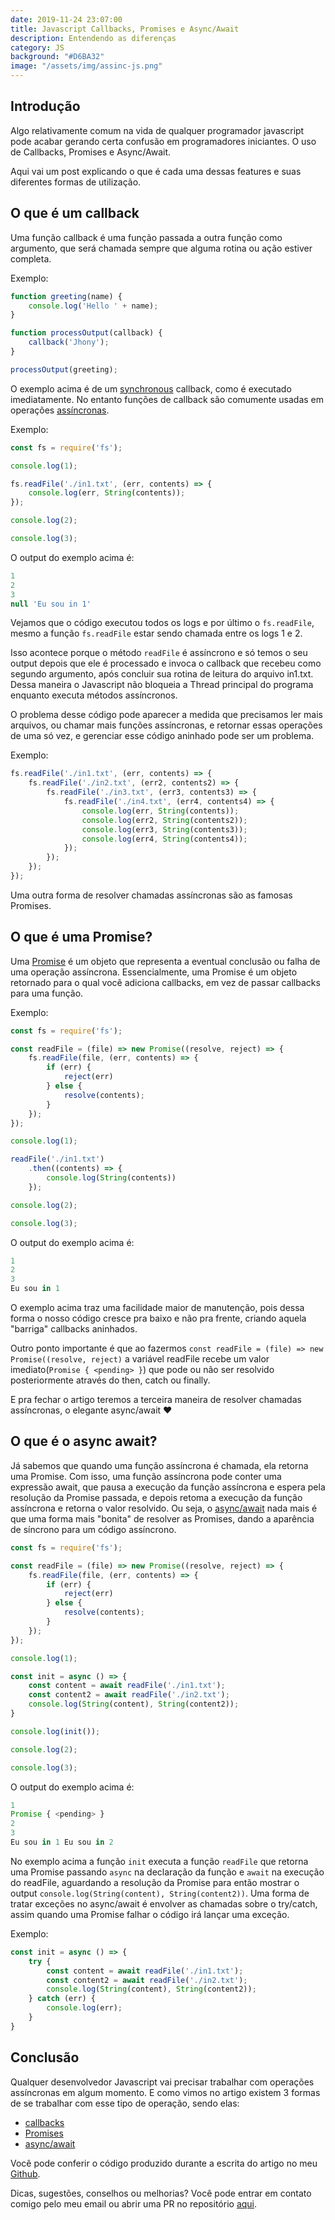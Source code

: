 ```yaml
---
date: 2019-11-24 23:07:00
title: Javascript Callbacks, Promises e Async/Await
description: Entendendo as diferenças
category: JS
background: "#D6BA32"
image: "/assets/img/assinc-js.png"
---
```


## Introdução

Algo relativamente comum na vida de qualquer programador javascript pode acabar gerando certa confusão em programadores iniciantes. O uso de Callbacks, Promises e Async/Await.

Aqui vai um post explicando o que é cada uma dessas features e suas diferentes formas de utilização.

## O que é um callback

Uma função callback é uma função passada a outra função como argumento, que será chamada sempre que alguma rotina ou ação estiver completa.

Exemplo:

```javascript
function greeting(name) {
    console.log('Hello ' + name);
}

function processOutput(callback) {
    callback('Jhony');
}

processOutput(greeting);
```

O exemplo acima é de um [synchronous](https://developer.mozilla.org/pt-BR/docs/Glossario/Sincrono) callback, como é executado imediatamente.
No entanto funções de callback são comumente usadas em operações [assíncronas](https://developer.mozilla.org/pt-BR/docs/Glossario/Assincrono).

Exemplo:

```javascript
const fs = require('fs');

console.log(1);

fs.readFile('./in1.txt', (err, contents) => {
    console.log(err, String(contents));
});

console.log(2);

console.log(3);
```
O output do exemplo acima é:

```javascript
1
2
3
null 'Eu sou in 1'
```

Vejamos que o código executou todos os logs e por último o ```fs.readFile```, mesmo a função ```fs.readFile``` estar sendo chamada entre os logs 1 e 2.

Isso acontece porque o método ```readFile``` é assíncrono e só temos o seu output depois que ele é processado e invoca o callback que recebeu como segundo argumento, após concluir sua rotina de leitura do arquivo in1.txt.
Dessa maneira o Javascript não bloqueia a Thread principal do programa enquanto executa métodos assíncronos.

O problema desse código pode aparecer a medida que precisamos ler mais arquivos, ou chamar mais funções assíncronas, e retornar essas operações de uma só vez, e gerenciar esse código aninhado pode ser um problema.

Exemplo:

```javascript
fs.readFile('./in1.txt', (err, contents) => {
    fs.readFile('./in2.txt', (err2, contents2) => {
        fs.readFile('./in3.txt', (err3, contents3) => {
            fs.readFile('./in4.txt', (err4, contents4) => {
                console.log(err, String(contents));
                console.log(err2, String(contents2));
                console.log(err3, String(contents3));
                console.log(err4, String(contents4));
            });
        });
    });
});
```

Uma outra forma de resolver chamadas assíncronas são as famosas Promises.

## O que é uma Promise?

Uma [Promise](https://developer.mozilla.org/pt-BR/docs/Web/JavaScript/Reference/Global_Objects/Promise) é um objeto que representa a eventual conclusão ou falha de uma operação assíncrona.
Essencialmente, uma Promise é um objeto retornado para o qual você adiciona callbacks, em vez de passar callbacks para uma função.

Exemplo:

```javascript
const fs = require('fs');

const readFile = (file) => new Promise((resolve, reject) => {
    fs.readFile(file, (err, contents) => {
        if (err) {
            reject(err)
        } else {
            resolve(contents);
        }
    });
});

console.log(1);

readFile('./in1.txt')
    .then((contents) => {
        console.log(String(contents))
    });

console.log(2);

console.log(3);
```

O output do exemplo acima é:

```javascript
1
2
3
Eu sou in 1
```

O exemplo acima traz uma facilidade maior de manutenção, pois dessa forma o nosso código cresce pra baixo e não pra frente, criando aquela "barriga" callbacks aninhados.

Outro ponto importante é que ao fazermos ```const readFile = (file) => new Promise((resolve, reject)``` a variável readFile recebe um valor imediato(```Promise { <pending> }```) que pode ou não ser resolvido posteriormente através do then, catch ou finally.

E pra fechar o artigo teremos a terceira maneira de resolver chamadas assíncronas, o elegante async/await &hearts;

## O que é o async await?

Já sabemos que quando uma função assíncrona é chamada, ela retorna uma Promise.
Com isso, uma função assíncrona pode conter uma expressão await, que pausa a execução da função assíncrona e espera pela resolução da Promise passada, e depois retoma a execução da função assíncrona e retorna o valor resolvido. Ou seja, o [async/await](https://developer.mozilla.org/pt-BR/docs/Web/JavaScript/Reference/Statements/funcoes_assincronas) nada mais é que uma forma mais "bonita" de resolver as Promises, dando a aparência de síncrono para um código assíncrono.

```javascript
const fs = require('fs');

const readFile = (file) => new Promise((resolve, reject) => {
    fs.readFile(file, (err, contents) => {
        if (err) {
            reject(err)
        } else {
            resolve(contents);
        }
    });
});

console.log(1);

const init = async () => {
    const content = await readFile('./in1.txt');
    const content2 = await readFile('./in2.txt');
    console.log(String(content), String(content2));
}

console.log(init());

console.log(2);

console.log(3);
```

O output do exemplo acima é:

```javascript
1
Promise { <pending> }
2
3
Eu sou in 1 Eu sou in 2
```

No exemplo acima a função ```init``` executa a função ```readFile``` que retorna uma Promise passando ```async``` na declaração da função e ```await``` na execução do readFile, aguardando a resolução da Promise para então mostrar o output ```console.log(String(content), String(content2))```.
Uma forma de tratar exceções no async/await é envolver as chamadas sobre o try/catch, assim quando uma Promise falhar o código irá lançar uma exceção.

Exemplo:

```javascript
const init = async () => {
    try {
        const content = await readFile('./in1.txt');
        const content2 = await readFile('./in2.txt');
        console.log(String(content), String(content2));
    } catch (err) {
        console.log(err);
    }
}
```

## Conclusão

Qualquer desenvolvedor Javascript vai precisar trabalhar com operações assíncronas em algum momento. E como vimos no artigo existem 3 formas de se trabalhar com esse tipo de operação, sendo elas:

- [callbacks](https://developer.mozilla.org/pt-BR/docs/Glossario/Callback_function)
- [Promises](https://developer.mozilla.org/pt-BR/docs/Web/JavaScript/Reference/Global_Objects/Promise)
- [async/await](https://developer.mozilla.org/pt-BR/docs/Web/JavaScript/Reference/Statements/funcoes_assincronas)

Você pode conferir o código produzido durante a escrita do artigo no meu [Github](https://github.com/maiconrs95/js-callbacks-promises-aw).

Dicas, sugestões, conselhos ou melhorias? Você pode entrar em contato comigo pelo meu email ou abrir uma PR no repositório [aqui](https://github.com/maiconrs95/maiconsilva).
